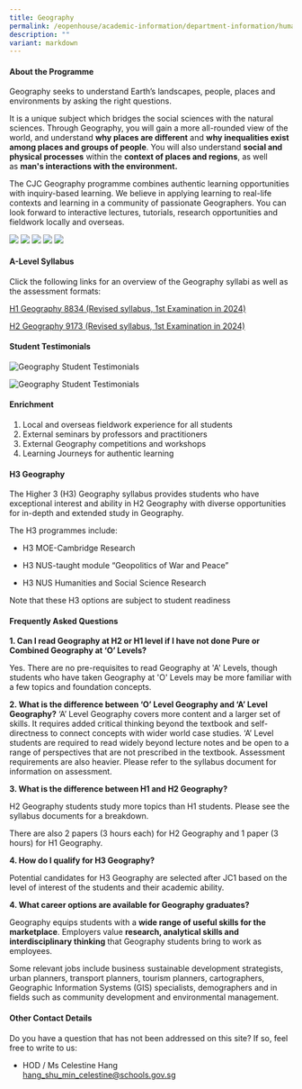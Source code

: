```yaml
---
title: Geography
permalink: /eopenhouse/academic-information/department-information/humanities/geography/
description: ""
variant: markdown
---
```

#### **About the Programme**

Geography seeks to understand Earth’s landscapes, people, places and environments by asking the right questions.&nbsp;

It is a unique subject which bridges the social sciences with the natural sciences. Through Geography, you will gain a more all-rounded view of the world, and understand&nbsp;**why places are different**&nbsp;and&nbsp;**why inequalities exist among places and groups of people**. You will also understand&nbsp;**social and physical processes**&nbsp;within the&nbsp;**context of places and regions**, as well as&nbsp;**man's interactions with the environment.**

The CJC Geography programme combines authentic learning opportunities with inquiry-based learning. We believe in applying learning to real-life contexts and learning in a community of passionate Geographers. You can look forward to interactive lectures, tutorials, research opportunities and fieldwork locally and overseas. 

![](/images/Picture1_geog.png)
![](/images/Picture2_geog.jpg)
![](/images/Picture3_geog.jpg)
![](/images/Picture4_geog.jpg)
![](/images/Picture5_geog.jpg)

#### **A-Level Syllabus**

Click the following links for an overview of the Geography syllabi as well as the assessment formats:

[H1 Geography 8834 (Revised syllabus, 1st Examination in 2024)](https://www.seab.gov.sg/docs/default-source/national-examinations/syllabus/alevel/2024syllabus/8834_y24_sy.pdf)  

[H2 Geography 9173 (Revised syllabus, 1st Examination in 2024)](https://www.seab.gov.sg/docs/default-source/national-examinations/syllabus/alevel/2024syllabus/9173_y24_sy.pdf)  


#### **Student Testimonials**

![Geography Student Testimonials](/images/geography%201.png)

![Geography Student Testimonials](/images/geography%202.png)

#### **Enrichment**

1.	Local and overseas fieldwork experience for all students
2.	External seminars by professors and practitioners
3.	External Geography competitions and workshops
4.	Learning Journeys for authentic learning 

#### **H3 Geography**

The Higher 3 (H3) Geography syllabus provides students who have exceptional interest and ability in H2 Geography with diverse opportunities for in-depth and extended study in Geography.

The H3 programmes include:

*   H3 MOE-Cambridge Research

*   H3 NUS-taught module “Geopolitics of War and Peace”

*   H3 NUS Humanities and Social Science Research

Note that these H3 options are subject to student readiness

#### **Frequently Asked Questions**

**1\. Can I read Geography at H2 or H1 level if I have not done Pure or Combined Geography at ‘O’ Levels?**

Yes. There are no pre-requisites to read Geography at 'A' Levels, though students who have taken Geography at 'O' Levels may be more familiar with a few topics and foundation concepts. 

**2\. What is the difference between ‘O’ Level Geography and ‘A’ Level Geography?**
‘A’ Level Geography covers more content and a larger set of skills. It requires added critical thinking beyond the textbook and self-directness to connect concepts with wider world case studies. ‘A’ Level students are required to read widely beyond lecture notes and be open to a range of perspectives that are not prescribed in the textbook. Assessment requirements are also heavier. Please refer to the syllabus document for information on assessment.


**3\. What is the difference between H1 and H2 Geography?**

H2 Geography students study more topics than H1 students. Please see the syllabus documents for a breakdown.

There are also 2 papers (3 hours each) for H2 Geography and 1 paper (3 hours) for H1 Geography.&nbsp;

  

**4\. How do I qualify for H3 Geography?**

Potential candidates for H3 Geography are selected after JC1 based on the level of interest of the students and their academic ability.

  

**4\. What career options are available for Geography graduates?**

Geography equips students with a&nbsp;**wide range of useful skills for the marketplace**. Employers value&nbsp;**research, analytical skills and interdisciplinary thinking**&nbsp;that Geography students bring to work as employees.

Some relevant jobs include business sustainable development strategists, urban planners, transport planners, tourism planners, cartographers, Geographic Information Systems (GIS) specialists, demographers and in fields such as community development and environmental management.

#### **Other Contact Details**

Do you have a question that has not been addressed on this site? If so, feel free to write to us:

  

*   HOD / Ms Celestine Hang <br>
    [hang\_shu\_min\_celestine@schools.gov.sg](mailto:hang_shu_min_celestine@schools.gov.sg)